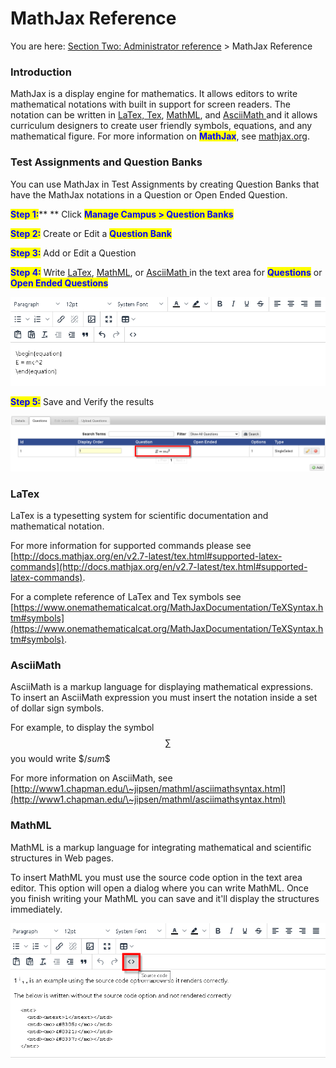 # MathJax Reference

You are here: [Section Two: Administrator reference](Administration\_reference.htm) > MathJax Reference

### Introduction

MathJax is a display engine for mathematics. It allows editors to write mathematical notations with built in support for screen readers. The notation can be written in [LaTex, Tex](mathjax-reference.md#latex), [MathML](mathjax-reference.md#undefined), and [AsciiMath ](mathjax-reference.md#undefined)and it allows curriculum designers to create user friendly symbols, equations, and any mathematical figure. For more information on <mark style="color:blue;">**MathJax**</mark>, see [mathjax.org](https://www.mathjax.org/).

### Test Assignments and Question Banks

You can use MathJax in Test Assignments by creating Question Banks that have the MathJax notations in a Question or Open Ended Question.

<mark style="color:blue;">**Step 1:**</mark>\*\* \*\* Click <mark style="color:blue;">**Manage Campus > Question Banks**</mark>

<mark style="color:blue;">**Step 2:**</mark> Create or Edit a <mark style="color:blue;">**Question Bank**</mark>

<mark style="color:blue;">**Step 3:**</mark> Add or Edit a Question

<mark style="color:blue;">**Step 4:**</mark> Write [LaTex](mathjax-reference.md#latex), [MathML](mathjax-reference.md#undefined), or [AsciiMath ](mathjax-reference.md#asciimath)in the text area for <mark style="color:blue;">**Questions**</mark> or <mark style="color:blue;">**Open Ended Questions**</mark>

![](<../../.gitbook/assets/image (2) (2).png>)

<mark style="color:blue;">**Step 5:**</mark> Save and Verify the results

![](<../../.gitbook/assets/image (6) (1).png>)

### LaTex

LaTex is a typesetting system for scientific documentation and mathematical notation.

For more information for supported commands please see [http://docs.mathjax.org/en/v2.7-latest/tex.html#supported-latex-commands](http://docs.mathjax.org/en/v2.7-latest/tex.html#supported-latex-commands).

For a complete reference of LaTex and Tex symbols see [https://www.onemathematicalcat.org/MathJaxDocumentation/TeXSyntax.htm#symbols](https://www.onemathematicalcat.org/MathJaxDocumentation/TeXSyntax.htm#symbols).

### AsciiMath

AsciiMath is a markup language for displaying mathematical expressions. To insert an AsciiMath expression you must insert the notation inside a set of dollar sign symbols.

For example, to display the symbol $$\sum$$ you would write \$$/sum\$$

For more information on AsciiMath, see [http://www1.chapman.edu/\~jipsen/mathml/asciimathsyntax.html](http://www1.chapman.edu/\~jipsen/mathml/asciimathsyntax.html)

### MathML

MathML is a markup language for integrating mathematical and scientific structures in Web pages.

To insert MathML you must use the source code option in the text area editor. This option will open a dialog where you can write MathML. Once you finish writing your MathML you can save and it'll display the structures immediately.

![](<../../.gitbook/assets/image (5) (1).png>)
